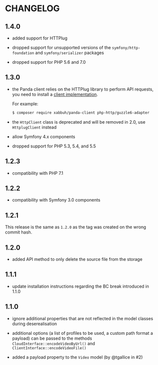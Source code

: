 CHANGELOG
=========

1.4.0
-----

* added support for HTTPlug

* dropped support for unsupported versions of the `symfony/http-foundation` and
  `symfony/serializer` packages

* dropped support for PHP 5.6 and 7.0

1.3.0
-----

* the Panda client relies on the HTTPlug library to perform API requests,
  you need to install a [client implementation](https://packagist.org/providers/php-http/client-implementation).

  For example:

  ```bash
  $ composer require xabbuh/panda-client php-http/guzzle6-adapter
  ```

* the `HttpClient` class is deprecated and will be removed in 2.0, use
  `HttplugClient` instead

* allow Symfony 4.x components

* dropped support for PHP 5.3, 5.4, and 5.5

1.2.3
-----

* compatibility with PHP 7.1

1.2.2
-----

* compatibility with Symfony 3.0 components

1.2.1
-----

This release is the same as `1.2.0` as the tag was created on the wrong
commit hash.

1.2.0
-----

* added API method to only delete the source file from the storage

1.1.1
-----

* update installation instructions regarding the BC break introduced in 1.1.0

1.1.0
-----

* ignore additional properties that are not reflected in the model classes
  during deserealisation

* additional options (a list of profiles to be used, a custom path format a
  payload) can be passed to the methods ``CloudInterface::encodeVideoByUrl()``
  and ``ClientInterface::encodeVideoFile()``

* added a payload property to the ``Video`` model (by @tgallice in #2)
